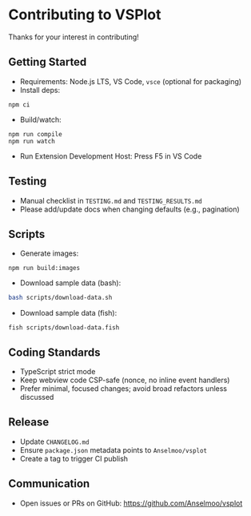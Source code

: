 # Contributing to VSPlot

Thanks for your interest in contributing!

## Getting Started
- Requirements: Node.js LTS, VS Code, `vsce` (optional for packaging)
- Install deps:
```fish
npm ci
```
- Build/watch:
```fish
npm run compile
npm run watch
```
- Run Extension Development Host: Press F5 in VS Code

## Testing
- Manual checklist in `TESTING.md` and `TESTING_RESULTS.md`
- Please add/update docs when changing defaults (e.g., pagination)

## Scripts
- Generate images:
```fish
npm run build:images
```
- Download sample data (bash):
```bash
bash scripts/download-data.sh
```
- Download sample data (fish):
```fish
fish scripts/download-data.fish
```

## Coding Standards
- TypeScript strict mode
- Keep webview code CSP-safe (nonce, no inline event handlers)
- Prefer minimal, focused changes; avoid broad refactors unless discussed

## Release
- Update `CHANGELOG.md`
- Ensure `package.json` metadata points to `Anselmoo/vsplot`
- Create a tag to trigger CI publish

## Communication
- Open issues or PRs on GitHub: https://github.com/Anselmoo/vsplot
